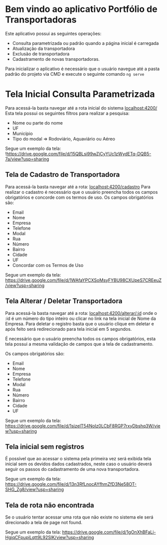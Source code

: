 ﻿# Bem vindo ao aplicativo Portfólio de Transportadoras

Este aplicativo possui as seguintes operações:

 - Consulta parametrizada ou padrão quando a página inicial é carregada
 - Atualização da transportadora
 - Exclusão de transportadora
 - Cadastramento de novas transportadoras.

Para inicializar o aplicativo é necessário que o usuário navegue até a pasta padrão do projeto via CMD e execute o seguinte comando `ng serve`

# Tela Inicial Consulta Parametrizada
Para acessá-la basta navegar até a rota inicial do sistema [localhost:4200/](localhost:4200/)
Esta tela possui os seguintes filtros para realizar a pesquisa:

 - Nome ou parte do nome
 - UF
 - Município
 - Tipo do modal => Rodoviário, Aquaviário ou Aéreo

Segue um exemplo da tela:
!https://drive.google.com/file/d/15QBLsi99wZjCyYUc1zWydETq-DQB5-7a/view?usp=sharing

## Tela de Cadastro de Transportadora
Para acessá-la basta navegar até a rota: [localhost:4200/cadastro](localhost:4200/cadastro)
Para realizar o cadastro é necessário que o usuário preencha todos os campos obrigatórios e concorde com os termos de uso.
Os campos obrigatórios são:

 - Email
 - Nome
 - Empresa
 - Telefone
 - Modal
 - Rua
 - Número
 - Bairro
 - Cidade
 - UF
 - Concordar com os Termos de Uso

Segue um exemplo da tela:
https://drive.google.com/file/d/1WAfaYPCXSoMsyFYBU98CXUpeS7CREeuZ/view?usp=sharing

## Tela Alterar / Deletar Transportadora

Para acessá-la basta navegar até a rota: [localhost:4200/alterar/:id](localhost:4200/alterar/1) onde o :id é um número do tipo inteiro ou clicar no link na tela inicial de Nome da Empresa.
Para deletar o registro basta que o usuário clique em deletar e após feito será redirecionado para tela inicial em 5 segundos.

É necessário que o usuário preencha todos os campos obrigatórios, esta tela possui a mesma validação de campos que a tela de cadastramento.

Os campos obrigatórios são:
 - Email
 - Nome
 - Empresa
 - Telefone
 - Modal
 - Rua
 - Número
 - Bairro
 - Cidade
 - UF
 
Segue um exemplo da tela:
https://drive.google.com/file/d/1sjzelT54NoIz0LCbF8RGP7rxyDbshq3W/view?usp=sharing

## Tela inicial sem registros

É possível que ao acessar o sistema pela primeira vez será exibida tela inicial sem os devidos dados cadastrados, neste caso o usuário deverá seguir os passos do cadastramento de uma nova transportadora.

Segue um exemplo da tela:
https://drive.google.com/file/d/13n3RfLnocAYfhmZfD3Ne58OT-SHG_Zg8/view?usp=sharing


## Tela de rota não encontrada
Se o usuário tentar acessar uma rota que não existe no sistema ele será direcionado a tela de page not found.

Segue um exemplo da tela:
https://drive.google.com/file/d/1gOnXhBFaLi-HgiqCFpupiLqtt9L92SlK/view?usp=sharing
